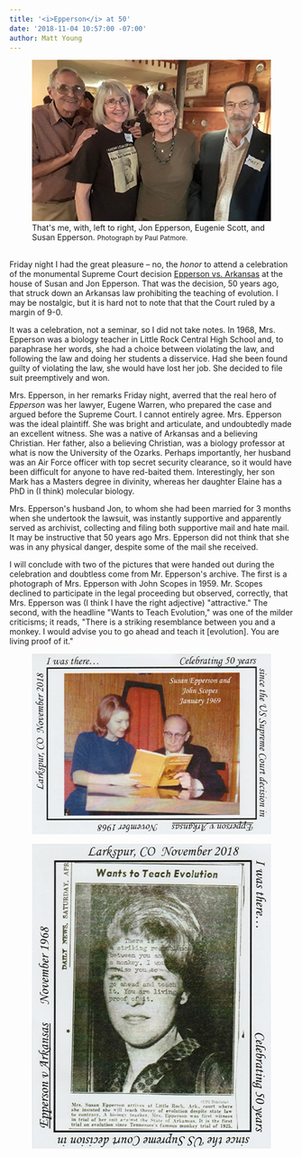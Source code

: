 ```yaml
---
title: '<i>Epperson</i> at 50'
date: '2018-11-04 10:57:00 -07:00'
author: Matt Young
---
```

<figure>
<img src="/uploads/2018/Epperson_et_al_1.jpg" alt="Eppersons"/>
<figcaption>
That's me, with, left to right, Jon Epperson, Eugenie Scott, and Susan Epperson. <small>Photograph by Paul Patmore.</small>
</figcaption>
</figure>

<br/>Friday night I had the great pleasure – no, the <i>honor</i> to attend a celebration of the monumental Supreme Court decision <a href="https://en.wikipedia.org/wiki/Epperson_v._Arkansas">Epperson vs. Arkansas</a> at the house of Susan and Jon Epperson. That was the decision, 50 years ago, that struck down an Arkansas law prohibiting the teaching of evolution. I may be nostalgic, but it is hard not to note that that the Court ruled by a margin of 9-0.

It was a celebration, not a seminar, so I did not take notes. In 1968, Mrs. Epperson was a biology teacher in Little Rock Central High School and, to paraphrase her words, she had a choice between violating the law, and following the law and doing her students a disservice. Had she been found guilty of violating the law, she would have lost her job. She decided to file suit preemptively and won.

Mrs. Epperson, in her remarks Friday night, averred that the real hero of <i>Epperson</i> was her lawyer, Eugene Warren, who prepared the case and argued before the Supreme Court. I cannot entirely agree. Mrs. Epperson was the ideal plaintiff. She was bright and articulate, and undoubtedly made an excellent witness. She was a native of Arkansas and a believing Christian. Her father, also a believing Christian, was a biology professor at what is now the University of the Ozarks. Perhaps importantly, her husband was an Air Force officer with top secret security clearance, so it would have been difficult for anyone to have red-baited them. Interestingly, her son Mark has a Masters degree in divinity, whereas her daughter Elaine has a PhD in (I think) molecular biology.

Mrs. Epperson's husband Jon, to whom she had been married for 3 months when she undertook the lawsuit, was instantly supportive and apparently served as archivist, collecting and filing both supportive mail and hate mail. It may be instructive that 50 years ago Mrs. Epperson did not think that she was in any physical danger, despite some of the mail she received. 

I will conclude with two of the pictures that were handed out during the celebration and doubtless come from Mr. Epperson's archive. The first is a photograph of Mrs. Epperson with John Scopes in 1959. Mr. Scopes declined to participate in the legal proceeding but observed, correctly, that Mrs. Epperson was (I think I have the right adjective) "attractive." The second, with the headline "Wants to Teach Evolution," was one of the milder criticisms; it reads, "There is a striking resemblance between you and a monkey. I would advise you to go ahead and teach it [evolution]. You are living proof of it."

<figure>
<img src="/uploads/2018/Epperson_Scopes_600.jpg" alt="Epperson and John Scopes"/>
</figure>


<figure>
<img src="/uploads/2018/Epperson_Wants_to_Teach_600.jpg" alt="Newspaper clipping"/>
</figure>

